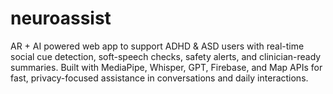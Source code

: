 # neuroassist
AR + AI powered web app to support ADHD &amp; ASD users with real-time social cue detection, soft-speech checks, safety alerts, and clinician-ready summaries. Built with MediaPipe, Whisper, GPT, Firebase, and Map APIs for fast, privacy-focused assistance in conversations and daily interactions.
